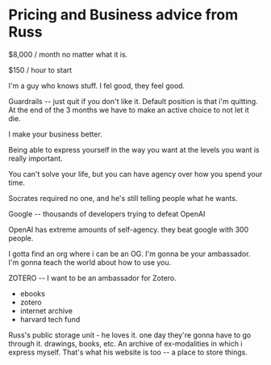 # Pricing and Business advice from Russ

$8,000 / month no matter what it is. 

$150 / hour to start

I'm a guy who knows stuff. I fel good, they feel good. 

Guardrails -- just quit if you don't like it. Default position is that i'm quitting. At the end of the 3 months we have to make an active choice to not let it die. 

I make your business better. 

Being able to express yourself in the way you want at the levels you want is really important. 

You can't solve your life, but you can have agency over how you spend your time. 

Socrates required no one, and he's still telling people what he wants. 

Google -- thousands of developers trying to defeat OpenAI

OpenAI has extreme amounts of self-agency. they beat google with 300 people. 

I gotta find an org where i can be an OG. I'm gonna be your ambassador. I'm gonna teach the world about how to use you. 

ZOTERO -- I want to be an ambassador for Zotero. 

- ebooks
- zotero
- internet archive
- harvard tech fund

Russ's public storage unit - he loves it. one day they're gonna have to go through it. drawings, books, etc. An archive of ex-modalities in which i express myself. That's what his website is too -- a place to store things. 